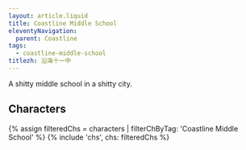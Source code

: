 ```yaml
---
layout: article.liquid
title: Coastline Middle School
eleventyNavigation:
  parent: Coastline
tags:
  - coastline-middle-school
titlezh: 沿海十一中
---
```


A shitty middle school in a shitty city.

## Characters

<link rel="stylesheet" href="/css/characterspage.css">
{% assign filteredChs = characters | filterChByTag: 'Coastline Middle School' %}
{% include 'chs', chs: filteredChs %}
